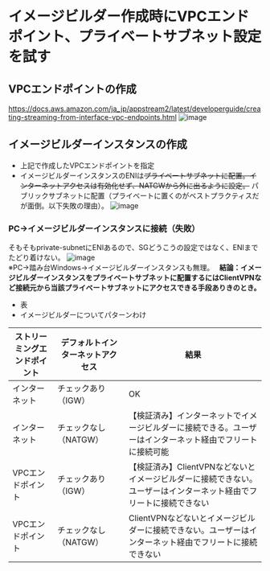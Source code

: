 # イメージビルダー作成時にVPCエンドポイント、プライベートサブネット設定を試す

## VPCエンドポイントの作成
  
https://docs.aws.amazon.com/ja_jp/appstream2/latest/developerguide/creating-streaming-from-interface-vpc-endpoints.html
![image](https://user-images.githubusercontent.com/60077121/94648628-e5dfe780-032d-11eb-8902-9d8f0c40884a.png)

## イメージビルダーインスタンスの作成
- 上記で作成したVPCエンドポイントを指定
- イメージビルダーインスタンスのENIは~~プライベートサブネットに配置。インターネットアクセスは有効化せず、NATGWから外に出るように設定。~~  パブリックサブネットに配置（プライベートに置くのがベストプラクティスだが面倒。以下失敗の理由）。
![image](https://user-images.githubusercontent.com/60077121/94655956-5c82e200-033a-11eb-92bf-cf6621718b54.png)


### PC->イメージビルダーインスタンスに接続（失敗）
そもそもprivate-subnetにENIあるので、SGどうこうの設定ではなく、ENIまでたどり着けない。
![image](https://user-images.githubusercontent.com/60077121/94653423-83d7b000-0336-11eb-9a7f-b4774ac05673.png)  
※PC->踏み台Windows->イメージビルダーインスタンスも無理。　
**結論：イメージビルダーインスタンスをプライベートサブネットに配置するにはClientVPNなど接続元から当該プライベートサブネットにアクセスできる手段ありきのとき。**

- 表
- イメージビルダーについてパターンわけ

| ストリーミングエンドポイント | デフォルトインターネットアクセス | 結果  |
----|----|---- 
| インターネット | チェックあり（IGW） | OK |
| インターネット | チェックなし（NATGW） | 【検証済み】インターネットでイメージビルダーに接続できる。ユーザーはインターネット経由でフリートに接続可能 |
| VPCエンドポイント | チェックあり（IGW） | 【検証済み】ClientVPNなどないとイメージビルダーに接続できない。ユーザーはインターネット経由でフリートに接続できない |
| VPCエンドポイント | チェックなし（NATGW） | ClientVPNなどないとイメージビルダーに接続できない。ユーザーはインターネット経由でフリートに接続できない |

